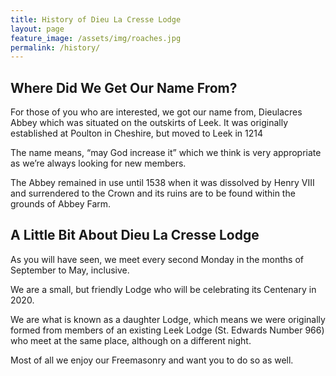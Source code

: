 ```yaml
---
title: History of Dieu La Cresse Lodge
layout: page
feature_image: /assets/img/roaches.jpg
permalink: /history/
---
```


## Where Did We Get Our Name From?

For those of you who are interested, we got our name from, Dieulacres Abbey which was situated on the outskirts of Leek. It was originally established at Poulton in Cheshire, but moved to Leek in 1214

The name means, “may God increase it” which we think is very appropriate as we’re always looking for new members.

The Abbey remained in use until 1538 when it was dissolved by Henry VIII and surrendered to the Crown and its ruins are to be found within the grounds of Abbey Farm.

## A Little Bit About Dieu La Cresse Lodge

As you will have seen, we meet every second Monday in the months of September to May, inclusive.

We are a small, but friendly Lodge who will be celebrating its Centenary in 2020.

We are what is known as a daughter Lodge, which means we were originally formed from members of an existing Leek Lodge (St. Edwards Number 966) who meet at the same place, although on a different night.

Most of all we enjoy our Freemasonry and want you to do so as well.
